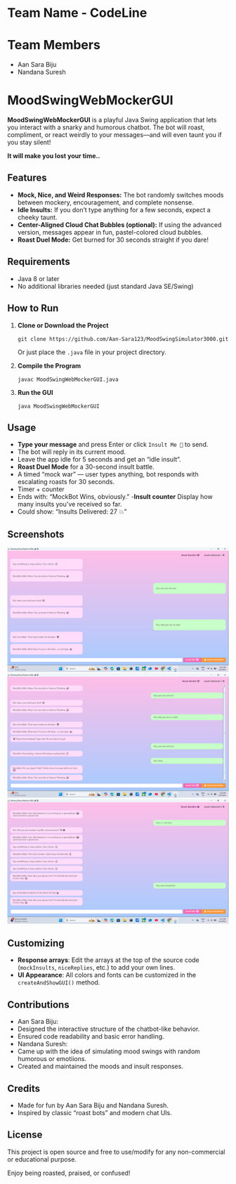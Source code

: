 # Team Name - CodeLine

# Team Members
- Aan Sara Biju
- Nandana Suresh

# MoodSwingWebMockerGUI

**MoodSwingWebMockerGUI** is a playful Java Swing application that lets you interact with a snarky and humorous chatbot. The bot will roast, compliment, or react weirdly to your messages—and will even taunt you if you stay silent!

**It will make you lost your time..** 

## Features

- **Mock, Nice, and Weird Responses:** The bot randomly switches moods between mockery, encouragement, and complete nonsense.
- **Idle Insults:** If you don’t type anything for a few seconds, expect a cheeky taunt.
- **Center-Aligned Cloud Chat Bubbles (optional):** If using the advanced version, messages appear in fun, pastel-colored cloud bubbles.
- **Roast Duel Mode:** Get burned for 30 seconds straight if you dare!

## Requirements

- Java 8 or later
- No additional libraries needed (just standard Java SE/Swing)

## How to Run

1. **Clone or Download the Project**
    ```
    git clone https://github.com/Aan-Sara123/MoodSwingSimulator3000.git
    ```
    Or just place the `.java` file in your project directory.

2. **Compile the Program**
    ```
    javac MoodSwingWebMockerGUI.java
    ```

3. **Run the GUI**
    ```
    java MoodSwingWebMockerGUI
    ```

## Usage

- **Type your message** and press Enter or click `Insult Me 🤡` to send.
- The bot will reply in its current mood.
- Leave the app idle for 5 seconds and get an “idle insult”.
- **Roast Duel Mode** for a 30-second insult battle.
- A timed “mock war” — user types anything, bot responds with escalating roasts for 30 seconds.
- Timer + counter
- Ends with: “MockBot Wins, obviously.”
-**Insult counter** Display how many insults you've received so far.
- Could show: “Insults Delivered: 27 💥”

## Screenshots

![insult me](image.png)
![roast duel](image-1.png)
![not nice](image-2.png)
## Customizing

- **Response arrays**: Edit the arrays at the top of the source code (`mockInsults`, `niceReplies`, etc.) to add your own lines.
- **UI Appearance**: All colors and fonts can be customized in the `createAndShowGUI()` method.

## Contributions
- Aan Sara Biju: 
- Designed the interactive structure of the chatbot-like behavior.
- Ensured code readability and basic error handling.
- Nandana Suresh: 
- Came up with the idea of simulating mood swings with random humorous or emotiions.
- Created and maintained the moods and insult responses.

## Credits

- Made for fun by Aan Sara Biju and Nandana Suresh.
- Inspired by classic “roast bots” and modern chat UIs.

## License

This project is open source and free to use/modify for any non-commercial or educational purpose.

Enjoy being roasted, praised, or confused!
